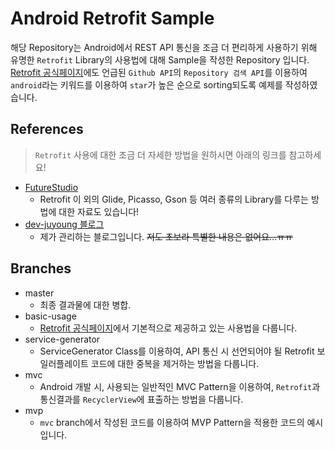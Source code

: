 Android Retrofit Sample
==================

해당 Repository는 Android에서 REST API 통신을 조금 더 편리하게 사용하기 위해 유명한 `Retrofit` Library의 사용법에 대해 Sample을 작성한 Repository 입니다.
[Retrofit 공식페이지][retrofit]에도 언급된 `Github API`의 `Repository 검색 API`를 이용하여 `android`라는 키워드를 이용하여 `star`가 높은 순으로 sorting되도록 예제를 작성하였습니다.

References
----------
> `Retrofit` 사용에 대한 조금 더 자세한 방법을 원하시면 아래의 링크를 참고하세요!
* [FutureStudio][futurestudio-blog]
  * Retrofit 이 외의 Glide, Picasso, Gson 등 여러 종류의 Library를 다루는 방법에 대한 자료도 있습니다!
* [dev-juyoung 블로그][blog]
  * 제가 관리하는 블로그입니다. ~~저도 초보라 특별한 내용은 없어요...ㅠㅠ~~

Branches
--------
* master
  * 최종 결과물에 대한 병합.
* basic-usage
  * [Retrofit 공식페이지][retrofit]에서 기본적으로 제공하고 있는 사용법을 다룹니다.
* service-generator
  * ServiceGenerator Class를 이용하여, API 통신 시 선언되어야 될 Retrofit 보일러플레이트 코드에 대한 중복을 제거하는 방법을 다룹니다.
* mvc
  * Android 개발 시, 사용되는 일반적인 MVC Pattern을 이용하여, `Retrofit`과 통신결과를 `RecyclerView`에 표출하는 방법을 다룹니다.
* mvp
  * `mvc` branch에서 작성된 코드를 이용하여 MVP Pattern을 적용한 코드의 예시 입니다.

 [futurestudio-blog]: https://futurestud.io/tutorials/retrofit-getting-started-and-android-client
 [blog]: http://thdev.tech/androiddev/2016/10/12/Android-MVP-Intro.html
 [retrofit]: http://square.github.io/retrofit/